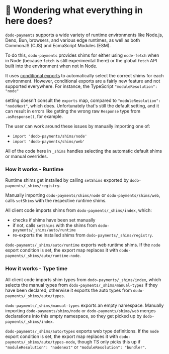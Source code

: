 # 👋 Wondering what everything in here does?

`dodo-payments` supports a wide variety of runtime environments like Node.js, Deno, Bun, browsers, and various
edge runtimes, as well as both CommonJS (CJS) and EcmaScript Modules (ESM).

To do this, `dodo-payments` provides shims for either using `node-fetch` when in Node (because `fetch` is still experimental there) or the global `fetch` API built into the environment when not in Node.

It uses [conditional exports](https://nodejs.org/api/packages.html#conditional-exports) to
automatically select the correct shims for each environment. However, conditional exports are a fairly new
feature and not supported everywhere. For instance, the TypeScript `"moduleResolution": "node"`

setting doesn't consult the `exports` map, compared to `"moduleResolution": "nodeNext"`, which does.
Unfortunately that's still the default setting, and it can result in errors like
getting the wrong raw `Response` type from `.asResponse()`, for example.

The user can work around these issues by manually importing one of:

- `import 'dodo-payments/shims/node'`
- `import 'dodo-payments/shims/web'`

All of the code here in `_shims` handles selecting the automatic default shims or manual overrides.

### How it works - Runtime

Runtime shims get installed by calling `setShims` exported by `dodo-payments/_shims/registry`.

Manually importing `dodo-payments/shims/node` or `dodo-payments/shims/web`, calls `setShims` with the respective runtime shims.

All client code imports shims from `dodo-payments/_shims/index`, which:

- checks if shims have been set manually
- if not, calls `setShims` with the shims from `dodo-payments/_shims/auto/runtime`
- re-exports the installed shims from `dodo-payments/_shims/registry`.

`dodo-payments/_shims/auto/runtime` exports web runtime shims.
If the `node` export condition is set, the export map replaces it with `dodo-payments/_shims/auto/runtime-node`.

### How it works - Type time

All client code imports shim types from `dodo-payments/_shims/index`, which selects the manual types from `dodo-payments/_shims/manual-types` if they have been declared, otherwise it exports the auto types from `dodo-payments/_shims/auto/types`.

`dodo-payments/_shims/manual-types` exports an empty namespace.
Manually importing `dodo-payments/shims/node` or `dodo-payments/shims/web` merges declarations into this empty namespace, so they get picked up by `dodo-payments/_shims/index`.

`dodo-payments/_shims/auto/types` exports web type definitions.
If the `node` export condition is set, the export map replaces it with `dodo-payments/_shims/auto/types-node`, though TS only picks this up if `"moduleResolution": "nodenext"` or `"moduleResolution": "bundler"`.
